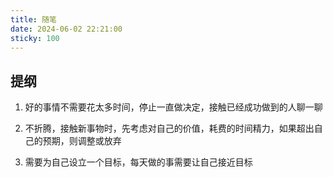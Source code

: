 ```yaml
---
title: 随笔
date: 2024-06-02 22:21:00
sticky: 100
---
```


## 提纲

1. 好的事情不需要花太多时间，停止一直做决定，接触已经成功做到的人聊一聊

2. 不折腾，接触新事物时，先考虑对自己的价值，耗费的时间精力，如果超出自己的预期，则调整或放弃

<!-- more -->

3. 需要为自己设立一个目标，每天做的事需要让自己接近目标